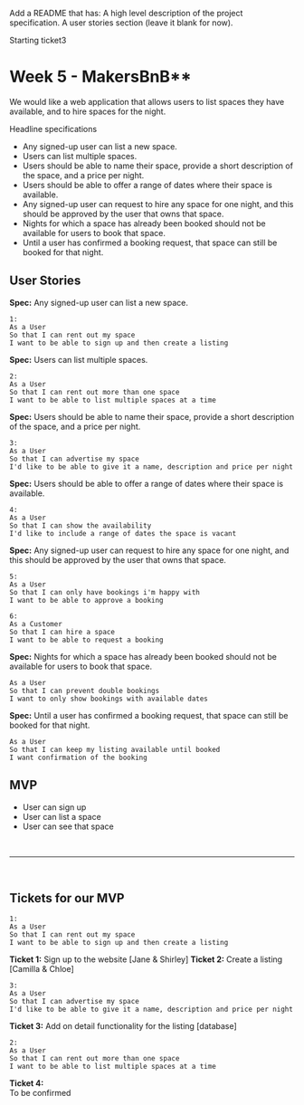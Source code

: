 Add a README that has:
A high level description of the project specification.
A user stories section (leave it blank for now).

Starting ticket3


# Week 5 - MakersBnB**
We would like a web application that allows users to list spaces they have available, and to hire spaces for the night.

Headline specifications
- Any signed-up user can list a new space.
- Users can list multiple spaces.
- Users should be able to name their space, provide a short description of the space, and a price per night.
- Users should be able to offer a range of dates where their space is available.
- Any signed-up user can request to hire any space for one night, and this should be approved by the user that owns that space.
- Nights for which a space has already been booked should not be available for users to book that space.
- Until a user has confirmed a booking request, that space can still be booked for that night.

## User Stories
**Spec:** Any signed-up user can list a new space.
```
1:
As a User
So that I can rent out my space 
I want to be able to sign up and then create a listing
```

**Spec:** Users can list multiple spaces.
``` 
2:
As a User
So that I can rent out more than one space
I want to be able to list multiple spaces at a time
```

**Spec:** Users should be able to name their space, provide a short description of the space, and a price per night.
```
3:
As a User
So that I can advertise my space
I'd like to be able to give it a name, description and price per night
```
**Spec:** Users should be able to offer a range of dates where their space is available.
```
4:
As a User
So that I can show the availability
I'd like to include a range of dates the space is vacant
```

**Spec:** Any signed-up user can request to hire any space for one night, and this should be approved by the user that owns that space.

```
5:
As a User
So that I can only have bookings i'm happy with
I want to be able to approve a booking
```
```
6:
As a Customer
So that I can hire a space
I want to be able to request a booking
```
**Spec:** Nights for which a space has already been booked should not be available for users to book that space.
```
As a User
So that I can prevent double bookings
I want to only show bookings with available dates
```
**Spec:** Until a user has confirmed a booking request, that space can still be booked for that night.
```
As a User
So that I can keep my listing available until booked
I want confirmation of the booking 
```

## MVP
- User can sign up
- User can list a space
- User can see that space

<br>

----
<br>

## Tickets for our MVP

```
1:
As a User
So that I can rent out my space 
I want to be able to sign up and then create a listing
```
**Ticket 1:** Sign up to the website [Jane & Shirley]
**Ticket 2:** Create a listing [Camilla & Chloe]

```
3:
As a User
So that I can advertise my space
I'd like to be able to give it a name, description and price per night
```
**Ticket 3:** Add on detail functionality for the listing [database]

``` 
2:
As a User
So that I can rent out more than one space
I want to be able to list multiple spaces at a time
```
**Ticket 4:**  
To be confirmed

